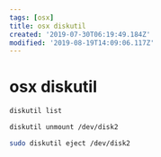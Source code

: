 ```yaml
---
tags: [osx]
title: osx diskutil
created: '2019-07-30T06:19:49.184Z'
modified: '2019-08-19T14:09:06.117Z'
---
```


# osx diskutil

```sh
diskutil list

diskutil unmount /dev/disk2

sudo diskutil eject /dev/disk2
```
